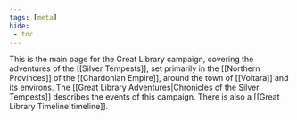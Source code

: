 ```yaml
---
tags: [meta]
hide:
 - toc
---
```


This is the main page for the Great Library campaign, covering the adventures of the [[Silver Tempests]], set primarily in the [[Northern Provinces]] of the [[Chardonian Empire]], around the town of [[Voltara]] and its environs. The [[Great Library Adventures|Chronicles of the Silver Tempests]] describes the events of this campaign. There is also a [[Great Library Timeline|timeline]]. 

